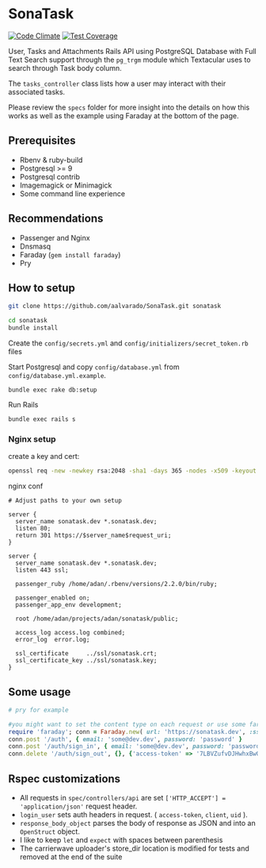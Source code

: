 # SonaTask
[![Code Climate](https://codeclimate.com/github/aalvarado/SonaTask/badges/gpa.svg)](https://codeclimate.com/github/aalvarado/SonaTask)
[![Test Coverage](https://codeclimate.com/github/aalvarado/SonaTask/badges/coverage.svg)](https://codeclimate.com/github/aalvarado/SonaTask)

User, Tasks and Attachments Rails API using PostgreSQL Database with Full Text Search support through the `pg_trgm` module which Textacular uses to search through Task body column.

The `tasks_controller` class lists how a user may interact with their associated tasks. 

Please review the `specs` folder for more insight into the details on how this works as well as the example using Faraday at the bottom of the page.



## Prerequisites

- Rbenv & ruby-build
- Postgresql >= 9
- Postgresql contrib
- Imagemagick or Minimagick
- Some command line experience

## Recommendations

- Passenger and Nginx
- Dnsmasq
- Faraday (`gem install faraday`)
- Pry

## How to setup

```sh
git clone https://github.com/aalvarado/SonaTask.git sonatask

cd sonatask
bundle install
```

Create the `config/secrets.yml` and `config/initializers/secret_token.rb` files

Start Postgresql and copy `config/database.yml` from `config/database.yml.example`.

`bundle exec rake db:setup`

Run Rails

`bundle exec rails s`

### Nginx setup

create a key and cert:

```sh
openssl req -new -newkey rsa:2048 -sha1 -days 365 -nodes -x509 -keyout sonatask.key -out sonatask.crt
```

nginx conf

```conf.nginx
# Adjust paths to your own setup

server {
  server_name sonatask.dev *.sonatask.dev;
  listen 80;
  return 301 https://$server_name$request_uri;
}

server {
  server_name sonatask.dev *.sonatask.dev;
  listen 443 ssl;

  passenger_ruby /home/adan/.rbenv/versions/2.2.0/bin/ruby;

  passenger_enabled on;
  passenger_app_env development;

  root /home/adan/projects/adan/sonatask/public;

  access_log access.log combined;
  error_log  error.log;

  ssl_certificate     ../ssl/sonatask.crt;
  ssl_certificate_key ../ssl/sonatask.key;
}
```

## Some usage


```ruby
# pry for example

#you might want to set the content type on each request or use some faraday middle ware
require 'faraday'; conn = Faraday.new( url: 'https://sonatask.dev', :ssl => {:verify => false } ) { |f| f.request :url_encoded; f.response :logger;  f.adapter Faraday.default_adapter }
conn.post '/auth', { email: 'some@dev.dev', password: 'password' }
conn.post '/auth/sign_in', { email: 'some@dev.dev', password: 'password' }
conn.delete '/auth/sign_out', {}, {'access-token' => '7LBVZufvDJHwhxBwQFf31w', 'uid' => 'some@dev.dev', 'client' => '8IOJ4Uv1pVUUxQWay-MNLg' }
```
## Rspec customizations

- All requests in `spec/controllers/api` are set `['HTTP_ACCEPT'] = 'application/json'` request header.
- `login_user` sets auth headers in request. ( `access-token`, `client`, `uid` ).
- `response_body_object` parses the body of response as JSON and into an `OpenStruct` object.
- I like to keep `let` and `expect` with spaces between parenthesis
- The carrierwave uploader's store_dir location is modified for tests and removed at the end of the suite
